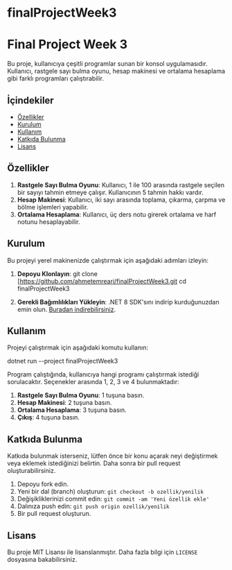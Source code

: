 # finalProjectWeek3
# Final Project Week 3

Bu proje, kullanıcıya çeşitli programlar sunan bir konsol uygulamasıdır. Kullanıcı, rastgele sayı bulma oyunu, hesap makinesi ve ortalama hesaplama gibi farklı programları çalıştırabilir.

## İçindekiler

- [Özellikler](#özellikler)
- [Kurulum](#kurulum)
- [Kullanım](#kullanım)
- [Katkıda Bulunma](#katkıda-bulunma)
- [Lisans](#lisans)

## Özellikler

1. **Rastgele Sayı Bulma Oyunu**: Kullanıcı, 1 ile 100 arasında rastgele seçilen bir sayıyı tahmin etmeye çalışır. Kullanıcının 5 tahmin hakkı vardır.
2. **Hesap Makinesi**: Kullanıcı, iki sayı arasında toplama, çıkarma, çarpma ve bölme işlemleri yapabilir.
3. **Ortalama Hesaplama**: Kullanıcı, üç ders notu girerek ortalama ve harf notunu hesaplayabilir.

## Kurulum

Bu projeyi yerel makinenizde çalıştırmak için aşağıdaki adımları izleyin:

1. **Depoyu Klonlayın**:
git clone [https://github.com/ahmetemreari/finalProjectWeek3.git
cd finalProjectWeek3

2. **Gerekli Bağımlılıkları Yükleyin**:
    .NET 8 SDK'sını indirip kurduğunuzdan emin olun. [Buradan indirebilirsiniz](https://dotnet.microsoft.com/download/dotnet/8.0).

## Kullanım

Projeyi çalıştırmak için aşağıdaki komutu kullanın:

dotnet run --project finalProjectWeek3


Program çalıştığında, kullanıcıya hangi programı çalıştırmak istediği sorulacaktır. Seçenekler arasında 1, 2, 3 ve 4 bulunmaktadır:

1. **Rastgele Sayı Bulma Oyunu**: 1 tuşuna basın.
2. **Hesap Makinesi**: 2 tuşuna basın.
3. **Ortalama Hesaplama**: 3 tuşuna basın.
4. **Çıkış**: 4 tuşuna basın.

## Katkıda Bulunma

Katkıda bulunmak isterseniz, lütfen önce bir konu açarak neyi değiştirmek veya eklemek istediğinizi belirtin. Daha sonra bir pull request oluşturabilirsiniz.

1. Depoyu fork edin.
2. Yeni bir dal (branch) oluşturun: `git checkout -b ozellik/yenilik`
3. Değişikliklerinizi commit edin: `git commit -am 'Yeni özellik ekle'`
4. Dalınıza push edin: `git push origin ozellik/yenilik`
5. Bir pull request oluşturun.

## Lisans

Bu proje MIT Lisansı ile lisanslanmıştır. Daha fazla bilgi için `LICENSE` dosyasına bakabilirsiniz.


    
